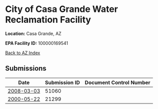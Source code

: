 # City of Casa Grande Water Reclamation Facility

**Location:** Casa Grande, AZ

**EPA Facility ID:** 100000169541

[Back to AZ Index](../../index.md)

## Submissions

| Date | Submission ID | Document Control Number |
|------|--------------|-------------------------|
| [2008-03-03](submissions/51060.md) | 51060 |  |
| [2000-05-22](submissions/21299.md) | 21299 |  |
